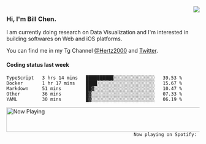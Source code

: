 <img  align="right" src="https://github-readme-stats.vercel.app/api?username=BillChen2k&show_icons=false&count_private=true&hide_title=true">

### Hi, I'm Bill Chen.

I am currently doing research on Data Visualization and I'm interested in building softwares on Web and iOS platforms.

You can find me in my Tg Channel [@Hertz2000](https://t.me/Hertz2000) and [Twitter](https://twitter.com/billchen2k).

#### Coding status last week

<!--START_SECTION:waka-->
```text
TypeScript   3 hrs 14 mins   ██████████░░░░░░░░░░░░░░░   39.53 % 
Docker       1 hr 17 mins    ████░░░░░░░░░░░░░░░░░░░░░   15.67 % 
Markdown     51 mins         ██▓░░░░░░░░░░░░░░░░░░░░░░   10.47 % 
Other        36 mins         █▓░░░░░░░░░░░░░░░░░░░░░░░   07.33 % 
YAML         30 mins         █▓░░░░░░░░░░░░░░░░░░░░░░░   06.19 % 
```
<!--END_SECTION:waka-->


<div>
<a href="https://spotify-now-playing.billchen2k.vercel.app/now-playing?open">
   <img align="right" src="https://spotify-now-playing.billchen2k.vercel.app/now-playing" width="540" height="64" alt="Now Playing">
</a>
</div>

<div>
<p align="right"><code>Now playing on Spotify: </code></p>
</div>

<!--
**BillChen2K/BillChen2K** is a ✨ _special_ ✨ repository because its `README.md` (this file) appears on your GitHub profile.

Here are some ideas to get you started:

- 🔭 I’m currently working on ...
- 🌱 I’m currently learning ...
- 👯 I’m looking to collaborate on ...
- 🤔 I’m looking for help with ...
- 💬 Ask me about ...
- 📫 How to reach me: ...
- 😄 Pronouns: ...
- ⚡ Fun fact: ...
-->
